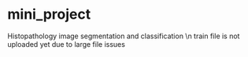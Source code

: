 # mini_project
Histopathology image segmentation and classification \n
train file is not uploaded yet due to large file issues
